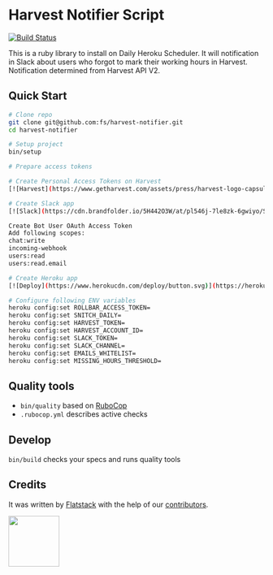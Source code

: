 # Harvest Notifier Script

[![Build Status](https://flatstack.semaphoreci.com/badges/harvest-notifier.svg)](https://flatstack.semaphoreci.com/projects/harvest-notifier)

This is a ruby library to install on Daily Heroku Scheduler.
It will notification in Slack about users who forgot to mark their working hours in Harvest.
Notification determined from Harvest API V2.

## Quick Start

```bash
# Сlone repo
git clone git@github.com:fs/harvest-notifier.git
cd harvest-notifier

# Setup project
bin/setup

# Prepare access tokens

# Create Personal Access Tokens on Harvest
[![Harvest](https://www.getharvest.com/assets/press/harvest-logo-capsule-9b74927af1c93319c7d6c47ee89d4c2d442f569492c82899b203dd3bdeaa81a4.png)](https://id.getharvest.com/developers)

# Create Slack app
[![Slack](https://cdn.brandfolder.io/5H442O3W/at/pl546j-7le8zk-6gwiyo/Slack_Mark.svg)](https://api.slack.com/apps)

Create Bot User OAuth Access Token
Add following scopes:
chat:write
incoming-webhook
users:read
users:read.email

# Create Heroku app
[![Deploy](https://www.herokucdn.com/deploy/button.svg)](https://heroku.com/deploy?template=https://github.com/fs/harvest-notifier)

# Configure following ENV variables
heroku config:set ROLLBAR_ACCESS_TOKEN=
heroku config:set SNITCH_DAILY=
heroku config:set HARVEST_TOKEN=
heroku config:set HARVEST_ACCOUNT_ID=
heroku config:set SLACK_TOKEN=
heroku config:set SLACK_CHANNEL=
heroku config:set EMAILS_WHITELIST=
heroku config:set MISSING_HOURS_THRESHOLD=
```

## Quality tools

* `bin/quality` based on [RuboCop](https://github.com/bbatsov/rubocop)
* `.rubocop.yml` describes active checks

## Develop

`bin/build` checks your specs and runs quality tools

## Credits

It was written by [Flatstack](http://www.flatstack.com) with the help of our
[contributors](http://github.com/fs/ruby-base/contributors).

[<img src="http://www.flatstack.com/logo.svg" width="100"/>](http://www.flatstack.com)
